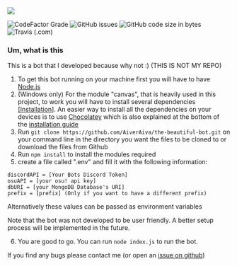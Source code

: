 
<img src='https://i.imgur.com/V0A9rjw.png'>

![CodeFactor Grade](https://img.shields.io/codefactor/grade/github/AiverAiva/the-beautiful-bot?style=flat-square) ![GitHub issues](https://img.shields.io/github/issues/AiverAiva/the-beautiful-bot?style=flat-square) ![GitHub code size in bytes](https://img.shields.io/github/languages/code-size/AiverAiva/the-beautiful-bot?style=flat-square)
![Travis (.com)](https://img.shields.io/travis/com/AiverAiva/the-beautiful-bot?style=flat-square)

### Um, what is this
This is a bot that I developed because why not :)
(THIS IS NOT MY REPO)

1. To get this bot running on your machine first you will have to have [Node.js](https://nodejs.org/en/)
2. (Windows only) For the module "canvas", that is heavily used in this project, to work you will have to install several dependencies [[Installation]](https://github.com/Automattic/node-canvas/wiki/Installation:-Windows). An easier way to install all the dependencies on your devices is to use [Chocolatey](https://chocolatey.org/) which is also explained at the bottom of the [installation guide](https://github.com/Automattic/node-canvas/wiki/Installation:-Windows#install-with-chocolatey)
3. Run `git clone https://github.com/AiverAiva/the-beautiful-bot.git` on your command line in the directory you want the files to be cloned to or download the files from Github
4. Run `npm install` to install the modules required
5. create a file called ".env" and fill it with the following information:
```
discordAPI = [Your Bots Discord Token]
osuAPI = [your osu! api key]
dbURI = [your MongoDB Database's URI]
prefix = [prefix] (Only if you want to have a different prefix)
```
Alternatively these values can be passed as environment variables

Note that the bot was not developed to be user friendly. A better setup process will be implemented in the future.

6. You are good to go. You can run `node index.js` to run the bot.

If you find any bugs please contact me (or open an [issue on github](https://github.com/Moorad/the-beautiful-bot/issues))
